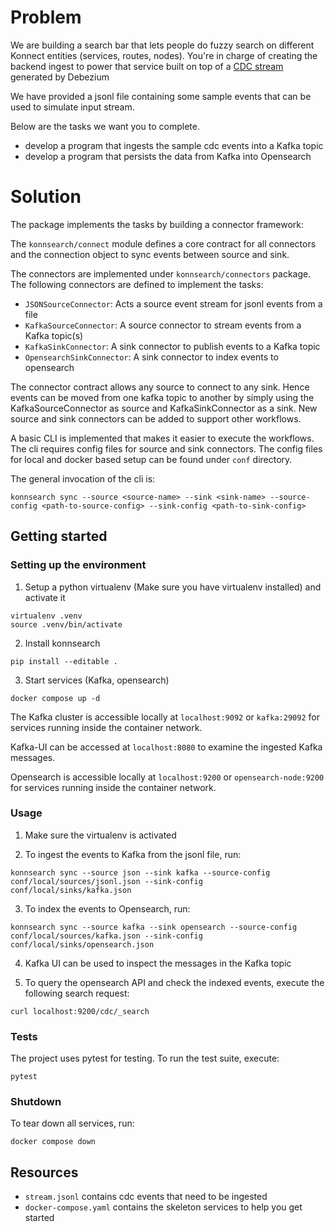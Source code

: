 # Problem

We are building a search bar that lets people do fuzzy search on different Konnect entities (services, routes, nodes). 
You're in charge of creating the backend ingest to power that service built on top of a [CDC stream](https://debezium.io/documentation/reference/stable/connectors/postgresql.html#postgresql-create-events) generated by Debezium

We have provided a jsonl file containing some sample events that can be used to
simulate input stream.


Below are the tasks we want you to complete.

* develop a program that ingests the sample cdc events into a Kafka topic
* develop a program that persists the data from Kafka into Opensearch

# Solution

The package implements the tasks by building a connector framework:

The `konnsearch/connect` module defines a core contract for all connectors and the connection object to sync events between source and sink.

The connectors are implemented under `konnsearch/connectors` package. The following connectors are defined to implement the tasks:

* `JSONSourceConnector`: Acts a source event stream for jsonl events from a file
* `KafkaSourceConnector`: A source connector to stream events from a Kafka topic(s)
* `KafkaSinkConnector`: A sink connector to publish events to a Kafka topic
* `OpensearchSinkConnector`: A sink connector to index events to opensearch

The connector contract allows any source to connect to any sink. Hence events can be moved from one kafka topic to another by simply
using the KafkaSourceConnector as source and KafkaSinkConnector as a sink. New source and sink connectors can be added to support other workflows.

A basic CLI is implemented that makes it easier to execute the workflows. The cli requires config files for source and sink connectors.
The config files for local and docker based setup can be found under `conf` directory.

The general invocation of the cli is:
```
konnsearch sync --source <source-name> --sink <sink-name> --source-config <path-to-source-config> --sink-config <path-to-sink-config>
```

## Getting started

### Setting up the environment

1. Setup a python virtualenv (Make sure you have virtualenv installed) and activate it
```
virtualenv .venv
source .venv/bin/activate
```

2. Install konnsearch
```
pip install --editable .
```

3. Start services (Kafka, opensearch)
```
docker compose up -d
```

The Kafka cluster is accessible locally at `localhost:9092` or `kafka:29092` for services running inside the container network.

Kafka-UI can be accessed at `localhost:8080` to examine the ingested Kafka messages.

Opensearch is accessible locally at `localhost:9200` or `opensearch-node:9200` for services running inside the container network.

### Usage

1. Make sure the virtualenv is activated

2. To ingest the events to Kafka from the jsonl file, run:
```
konnsearch sync --source json --sink kafka --source-config conf/local/sources/jsonl.json --sink-config conf/local/sinks/kafka.json
```

3. To index the events to Opensearch, run:
```
konnsearch sync --source kafka --sink opensearch --source-config conf/local/sources/kafka.json --sink-config conf/local/sinks/opensearch.json
```

4. Kafka UI can be used to inspect the messages in the Kafka topic

4. To query the opensearch API and check the indexed events, execute the following search request:
```
curl localhost:9200/cdc/_search
```

### Tests

The project uses pytest for testing. To run the test suite, execute:
```
pytest
```

### Shutdown

To tear down all services, run:
```
docker compose down
```

## Resources

* `stream.jsonl` contains cdc events that need to be ingested
* `docker-compose.yaml` contains the skeleton services to help you get started
